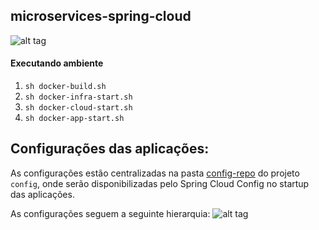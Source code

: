 ## microservices-spring-cloud

![alt tag](https://github.com/emmanuelneri/microservices-spring-cloud/blob/master/architecture.jpeg)

#### Executando ambiente

1. ```sh docker-build.sh```
2. ```sh docker-infra-start.sh```
2. ```sh docker-cloud-start.sh```
3. ```sh docker-app-start.sh```

## Configurações das aplicações:
As configurações estão centralizadas na pasta [config-repo](https://github.com/emmanuelneri/microservices-spring-cloud/tree/master/config/config-repo/config-repo) do projeto ``config``, onde serão disponibilizadas pelo Spring Cloud Config no startup das aplicações.

As configurações seguem a seguinte hierarquia:
![alt tag](https://github.com/emmanuelneri/microservices-spring-cloud/blob/master/config-hierarquia.png)